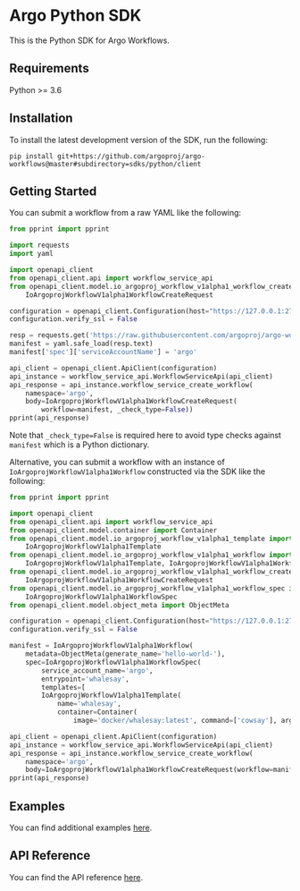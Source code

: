 # Argo Python SDK

This is the Python SDK for Argo Workflows.

## Requirements

Python >= 3.6

## Installation

To install the latest development version of the SDK, run the following:

```
pip install git+https://github.com/argoproj/argo-workflows@master#subdirectory=sdks/python/client
```

## Getting Started

You can submit a workflow from a raw YAML like the following:

```python
from pprint import pprint

import requests
import yaml

import openapi_client
from openapi_client.api import workflow_service_api
from openapi_client.model.io_argoproj_workflow_v1alpha1_workflow_create_request import \
    IoArgoprojWorkflowV1alpha1WorkflowCreateRequest

configuration = openapi_client.Configuration(host="https://127.0.0.1:2746")
configuration.verify_ssl = False

resp = requests.get('https://raw.githubusercontent.com/argoproj/argo-workflows/master/examples/hello-world.yaml')
manifest = yaml.safe_load(resp.text)
manifest['spec']['serviceAccountName'] = 'argo'

api_client = openapi_client.ApiClient(configuration)
api_instance = workflow_service_api.WorkflowServiceApi(api_client)
api_response = api_instance.workflow_service_create_workflow(
	namespace='argo',
	body=IoArgoprojWorkflowV1alpha1WorkflowCreateRequest(
		workflow=manifest, _check_type=False))
pprint(api_response)
```

Note that `_check_type=False` is required here to avoid type checks against `manifest` which is a Python dictionary.

Alternative, you can submit a workflow with an instance of `IoArgoprojWorkflowV1alpha1Workflow` constructed via the SDK like the following:

```python
from pprint import pprint

import openapi_client
from openapi_client.api import workflow_service_api
from openapi_client.model.container import Container
from openapi_client.model.io_argoproj_workflow_v1alpha1_template import \
    IoArgoprojWorkflowV1alpha1Template
from openapi_client.model.io_argoproj_workflow_v1alpha1_workflow import (
    IoArgoprojWorkflowV1alpha1Template, IoArgoprojWorkflowV1alpha1Workflow)
from openapi_client.model.io_argoproj_workflow_v1alpha1_workflow_create_request import \
    IoArgoprojWorkflowV1alpha1WorkflowCreateRequest
from openapi_client.model.io_argoproj_workflow_v1alpha1_workflow_spec import \
    IoArgoprojWorkflowV1alpha1WorkflowSpec
from openapi_client.model.object_meta import ObjectMeta

configuration = openapi_client.Configuration(host="https://127.0.0.1:2746")
configuration.verify_ssl = False

manifest = IoArgoprojWorkflowV1alpha1Workflow(
	metadata=ObjectMeta(generate_name='hello-world-'),
	spec=IoArgoprojWorkflowV1alpha1WorkflowSpec(
		service_account_name='argo',
		entrypoint='whalesay',
		templates=[
		IoArgoprojWorkflowV1alpha1Template(
			name='whalesay',
			container=Container(
				image='docker/whalesay:latest', command=['cowsay'], args=['hello world']))]))

api_client = openapi_client.ApiClient(configuration)
api_instance = workflow_service_api.WorkflowServiceApi(api_client)
api_response = api_instance.workflow_service_create_workflow(
	namespace='argo',
	body=IoArgoprojWorkflowV1alpha1WorkflowCreateRequest(workflow=manifest))
pprint(api_response)
```

## Examples

You can find additional examples [here](examples).

## API Reference

You can find the API reference [here](client/docs).
